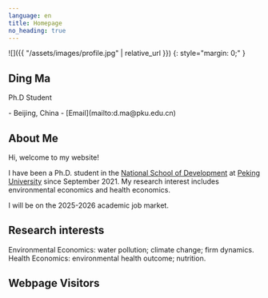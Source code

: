 ```yaml
---
language: en
title: Homepage
no_heading: true
---
```

<div class="row">
<div class="col-md-4" markdown="1">
<div class="site-personal-heading" markdown="1">
![]({{ "/assets/images/profile.jpg" | relative_url }})
{: style="margin: 0;" }

## Ding Ma

Ph.D Student
</div>
<div class="site-personal-info" markdown="1">
- <span class="icon icon-office"></span> Beijing, China
- <span class="icon icon-mail"></span> [Email](mailto:d.ma@pku.edu.cn)
</div>
</div>
<div class="col-md-8" markdown="1">

## About Me

Hi, welcome to my website!

I have been a Ph.D. student in the [National School of Development](https://nsd.pku.edu.cn/) at [Peking University](https://www.pku.edu.cn/) since September 2021. My research interest includes environmental economics and health economics.

I will be on the 2025-2026 academic job market.

## Research interests
Environmental Economics: water pollution; climate change; firm dynamics.
Health Economics: environmental health outcome; nutrition.


## Webpage Visitors
<script type='text/javascript' id='clustrmaps' src='//cdn.clustrmaps.com/map_v2.js?cl=ffffff&w=600&t=n&d=IaCHxSdHVCahIsDY6MTMIuQNIUck320Q-IX0O4mZhKw&co=c0c4c6&cmo=4a6d42&cmn=685c7f&ct=ffffff'></script>
